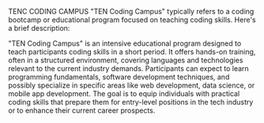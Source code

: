 TENC CODING CAMPUS
"TEN Coding Campus" typically refers to a coding bootcamp or educational program focused on teaching coding skills. Here's a brief description:

"TEN Coding Campus" is an intensive educational program designed to teach participants coding skills in a short period. It offers hands-on training,
often in a structured environment, covering languages and technologies relevant to the current industry demands. Participants can expect to learn programming
fundamentals, software development techniques, and possibly specialize in specific areas like web development, data science, or mobile app development. The goal 
is to equip individuals with practical coding skills that prepare them for entry-level positions in the tech industry or to enhance their current career prospects.
